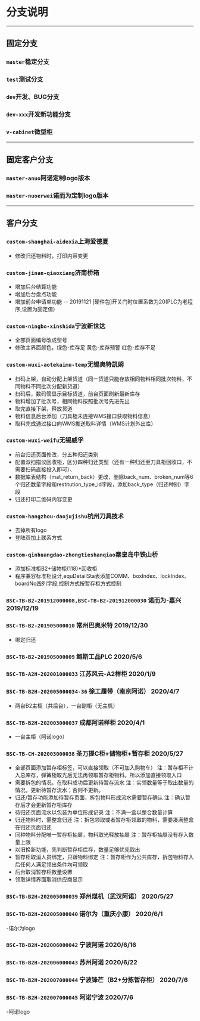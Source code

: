 # 分支说明

--- 
## 固定分支
### `master`稳定分支
### `test`测试分支
### `dev`开发、BUG分支
### `dev-xxx`开发新功能分支
### `v-cabinet`微型柜
---
## 固定客户分支
### `master-anuo`阿诺定制logo版本
### `master-nuoerwei`诺而为定制logo版本
---
## 客户分支

### `custom-shanghai-aidexia`上海爱德夏
- 修改归还物料时，打印内容变更

### `custom-jinan-qiaoxiang`济南桥箱
- 增加后台结算功能
- 增加后台盘点功能
- 增加前台申请单功能
-- 20191121 [硬件包]开关门时位置系数为20(PLC为老程序,设置为固定值)

### `custom-ningbo-xinshida`宁波新世达
- 全部页面编号改成型号
- 修改主界面颜色，绿色-库存足 黄色-库存预警 红色-库存不足

### `custom-wuxi-aotekaimu-temp`无锡奥特凯姆
- 扫码上架，自动分配上架货道（同一货道只能存放相同物料相同批次物料，不同物料不同批次分配新货道）
- 扫码后，数码管显示目标货道，前台页面刷新最新库存
- 物料增加了批次号，相同物料按照批次号先进先出
- 取完直接下架，释放货道
- 物料信息后台添加（刀具柜未连接WMS接口获取物料信息）
- 取料完成通过接口向WMS推送取料详情（WMS计划外出库）

### `custom-wuxi-weifu`无锡威孚
- 前台归还页面修改，分五种归还类别
- 配置双扫描仪回收柜，区分四种归还类型（还有一种归还至刀具柜回收口，不需要扫码直接投入即可）、
- 数据库表结构（mat_return_back）更改，删除back_num、broken_num等6个归还数量字段和restitution_type_id字段，添加back_type（归还种别）字段
- 归还打印二维码内容变更

### `custom-hangzhou-daojujishu`杭州刀具技术
- 去掉所有logo
- 登陆页加上联系方式

### `custom-qinhuangdao-zhongtieshanqiao`秦皇岛中铁山桥
- 添加标准柜B2+储物柜(118)+回收柜
- 程序兼容标准柜设计,equDetailSta表添加COMM、boxIndex、lockIndex、boardNo四列字段,控制方式按暂存柜方式控制

### `BSC-TB-B2-201912000008,BSC-TB-B2-201912000030` 诺而为-嘉兴 2019/12/19 

### `BSC-TB-B2-201905000010` 常州巴奥米特 2019/12/30
- 绑定归还

### `BSC-TB-B2-201905000009` 鲍斯工品PLC 2020/5/6 

### `BSC-TB-A2H-202001000033` 江苏风云-A2样柜 2020/1/9

### `BSC-TB-B2H-202005000034-36`  徐工履带（南京阿诺） 2020/4/7
- 两台B2主柜（共后台），一台副柜（无主机）

### `BSC-TB-B2H-202003000037` 成都阿诺样柜 2020/4/1
- 一台主柜（阿诺logo）

### `BSC-TB-CH-202003000038` 圣万提C柜+储物柜+暂存柜 2020/5/27
- 全部页面添加暂存柜标签，可以直接领取（不可加入购物车） 注：暂存柜不计入总库存，弹簧柜取光后无法再领取暂存柜物料。所以添加直接领取入口
- 需要拆包的情况，在取料成功后更新待暂存流水  注：实领数量等于取出数量的情况，更新待暂存流水；否则不更新。
- 归还/暂存功能添加待暂存页面，拆包物料形成流水需要暂存确认  注：确认暂存后才会更新暂存柜库存
- 待归还页面流水以包装为单位形成记录  注：不满一盒以整合数量计算
- 归还物料时，需整盒归还 注：拆包领取或者暂存柜领取的物料，需要凑满整盒在归还页面归还
- 同种物料分配唯一暂存柜抽屉，物料取光释放抽屉  注：暂存柜抽屉没有存入数量上限
- 以旧换新功能，先判断暂存柜库存，数量足够优先取出	
- 暂存柜取消人员绑定，只跟物料绑定 注：暂存柜作为公共库存，拆包物料存入后任何人满足领出条件均可领取
- 后台取消暂存柜数量设置	
- 领取详情界面取消供应商显示

### `BSC-TB-B2H-202005000039`  郑州煤机（武汉阿诺） 2020/5/27

### `BSC-TB-B2H-202005000040`  诺尔为（重庆小康） 2020/6/1
-诺尔为logo

### `BSC-TB-B2H-202006000042`  宁波阿诺 2020/6/16

### `BSC-TB-B2H-202006000043`  苏州阿诺 2020/6/22

### `BSC-TB-B2H-202007000044`  宁波锋芒（B2+分拣暂存柜） 2020/7/6

### `BSC-TB-B2H-202007000045`  阿诺宁波 2020/7/6
-阿诺logo


